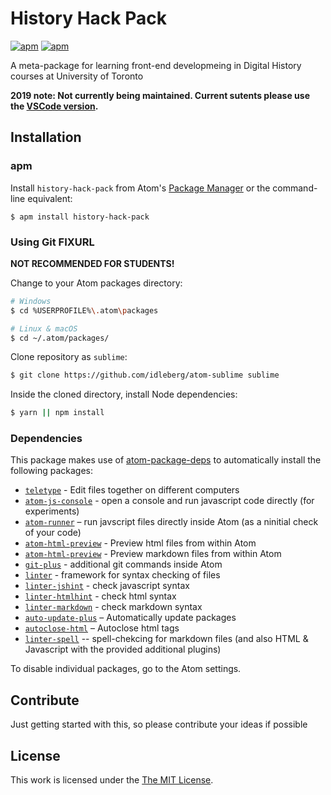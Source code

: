 # History Hack Pack

[![apm](https://img.shields.io/apm/v/history-hack-pack.svg?style=flat-square)](https://atom.io/packages/history-hack-pack)
[![apm](https://img.shields.io/apm/dm/history-hack-pack.svg?style=flat-square)](https://atom.io/packages/history-hack-pack)

A meta-package for learning front-end developmeing in Digital History courses at University of Toronto

**2019 note: Not currently being maintained. Current sutents please use the [VSCode version](https://github.com/DigitalHistory/history-hack-pack-vscode/).** 

## Installation

### apm

Install `history-hack-pack` from Atom's [Package Manager](http://flight-manual.atom.io/using-atom/sections/atom-packages/) or the command-line equivalent:

`$ apm install history-hack-pack`

### Using Git **FIXURL**


**NOT RECOMMENDED FOR STUDENTS!** 

Change to your Atom packages directory:

```bash
# Windows
$ cd %USERPROFILE%\.atom\packages

# Linux & macOS
$ cd ~/.atom/packages/
```

Clone repository as `sublime`:

```bash
$ git clone https://github.com/idleberg/atom-sublime sublime
```

Inside the cloned directory, install Node dependencies:

```bash
$ yarn || npm install
```

### Dependencies

This package makes use of [atom-package-deps](https://github.com/steelbrain/package-deps) to automatically install the following packages:
* [`teletype`](https:/atom.io/packages/teletype) - Edit files together on different computers
* [`atom-js-console`](https:/atom.io/packages/atom-js-console) - open a console and run javascript code directly (for experiments)
* [`atom-runner`](https://atom.io/packages/atom-runner) – run javscript files directly inside Atom (as a ninitial check of your code)
* [`atom-html-preview`](https:/atom.io/packages/atom-html-preview) - Preview html files from within Atom
* [`atom-html-preview`](https:/atom.io/packages/markdown-preview-enhanced) - Preview markdown files from within Atom
* [`git-plus`](https:/atom.io/packages/git-plus) - additional git commands inside Atom
* [`linter`](https:/atom.io/packages/linter) - framework for syntax checking of files
* [`linter-jshint`](https:/atom.io/packages/linter-jshint) - check javascript syntax
* [`linter-htmlhint`](https:/atom.io/packages/linter-htmlhint) - check html syntax
* [`linter-markdown`](https:/atom.io/packages/linter-markdown) - check markdown syntax
* [`auto-update-plus`](https://atom.io/packages/auto-update-plus) – Automatically update packages
* [`autoclose-html`](https://atom.io/packages/autoclose-html) – Autoclose html tags
* [`linter-spell`](https://atom.io/packages/linter-spell) -- spell-chekcing for markdown files (and also HTML & Javascript with the provided additional plugins)

To disable individual packages, go to the Atom settings.

## Contribute

Just getting started with this, so please contribute your ideas if possible

## License

This work is licensed under the [The MIT License](LICENSE.md).
